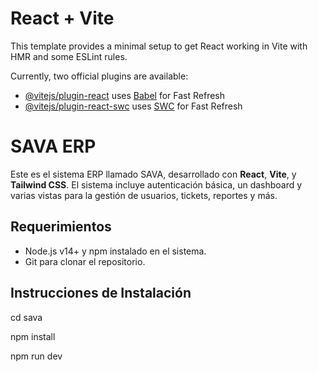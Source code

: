 # React + Vite

This template provides a minimal setup to get React working in Vite with HMR and some ESLint rules.

Currently, two official plugins are available:

- [@vitejs/plugin-react](https://github.com/vitejs/vite-plugin-react/blob/main/packages/plugin-react/README.md) uses [Babel](https://babeljs.io/) for Fast Refresh
- [@vitejs/plugin-react-swc](https://github.com/vitejs/vite-plugin-react-swc) uses [SWC](https://swc.rs/) for Fast Refresh


# SAVA ERP

Este es el sistema ERP llamado SAVA, desarrollado con **React**, **Vite**, y **Tailwind CSS**. El sistema incluye autenticación básica, un dashboard y varias vistas para la gestión de usuarios, tickets, reportes y más.

## Requerimientos

- Node.js v14+ y npm instalado en el sistema.
- Git para clonar el repositorio.

## Instrucciones de Instalación



cd sava

npm install

npm run dev
